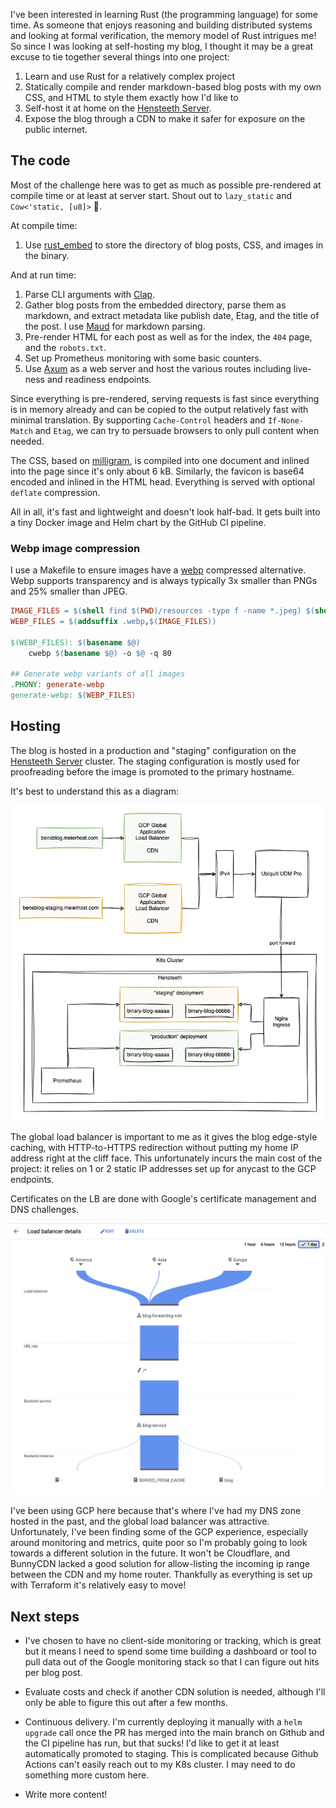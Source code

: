 <meta x-title="A binary blog"/>

I've been interested in learning Rust (the programming language) for some time. As someone that enjoys reasoning and building distributed systems and looking at formal verification, the memory model of Rust intrigues me! So since I was looking at self-hosting my blog, I thought it may be a great excuse to tie together several things into one project:

1. Learn and use Rust for a relatively complex project
2. Statically compile and render markdown-based blog posts with my own CSS, and HTML to style them exactly how I'd like to
3. Self-host it at home on the [Hensteeth Server](../20230705-home-lab-infrastructure).
4. Expose the blog through a CDN to make it safer for exposure on the public internet.

## The code

Most of the challenge here was to get as much as possible pre-rendered at compile time or at least at server start. Shout out to `lazy_static` and `Cow<'static, [u8]>` 🙌.

At compile time:

1. Use [rust_embed](https://docs.rs/rust-embed/latest/rust_embed/) to store the directory of blog posts, CSS, and images in the binary.

And at run time:

1. Parse CLI arguments with [Clap](https://docs.rs/clap/latest/clap/).
2. Gather blog posts from the embedded directory, parse them as markdown, and extract metadata like publish date, Etag, and the title of the post. I use [Maud](https://docs.rs/maud/latest/maud/) for markdown parsing.
3. Pre-render HTML for each post as well as for the index, the `404` page, and the `robots.txt`.
4. Set up Prometheus monitoring with some basic counters.
5. Use [Axum](https://docs.rs/axum/latest/axum/) as a web server and host the various routes including live-ness and readiness endpoints.

Since everything is pre-rendered, serving requests is fast since everything is in memory already and can be copied to the output relatively fast with minimal translation. By supporting `Cache-Control` headers and `If-None-Match` and `Etag`, we can try to persuade browsers to only pull content when needed.

The CSS, based on [milligram](https://milligram.io/), is compiled into one document and inlined into the page since it's only about 6 kB. Similarly, the favicon is base64 encoded and inlined in the HTML head. Everything is served with optional `deflate` compression.

All in all, it's fast and lightweight and doesn't look half-bad. It gets built into a tiny Docker image and Helm chart by the GitHub CI pipeline.

### Webp image compression

I use a Makefile to ensure images have a [webp](https://developers.google.com/speed/webp) compressed alternative. Webp supports transparency and is always typically 3x smaller than PNGs and 25% smaller than JPEG. 

```Makefile
IMAGE_FILES = $(shell find $(PWD)/resources -type f -name *.jpeg) $(shell find $(PWD)/resources  -type f -name *.png) $(shell find $(PWD)/resources  -type f -name *.jpg)
WEBP_FILES = $(addsuffix .webp,$(IMAGE_FILES))

$(WEBP_FILES): $(basename $@)
	cwebp $(basename $@) -o $@ -q 80

## Generate webp variants of all images
.PHONY: generate-webp
generate-webp: $(WEBP_FILES)
```

## Hosting

The blog is hosted in a production and "staging" configuration on the [Hensteeth Server](../20230705-home-lab-infrastructure) cluster. The staging configuration is mostly used for proofreading before the image is promoted to the primary hostname.

It's best to understand this as a diagram:

![diagram showing k8s deployment, port forwarding, and Google Cloud load balancer](blog-infra.drawio.png.webp)

The global load balancer is important to me as it gives the blog edge-style caching, with HTTP-to-HTTPS redirection without putting my home IP address right at the cliff face. This unfortunately incurs the main cost of the project: it relies on 1 or 2 static IP addresses set up for anycast to the GCP endpoints.

Certificates on the LB are done with Google's certificate management and DNS challenges.

![traffic flow with caching](flow.png.webp)

I've been using GCP here because that's where I've had my DNS zone hosted in the past, and the global load balancer was attractive. Unfortunately, I've been finding some of the GCP experience, especially around monitoring and metrics, quite poor so I'm probably going to look towards a different solution in the future. It won't be Cloudflare, and BunnyCDN lacked a good solution for allow-listing the incoming ip range between the CDN and my home router. Thankfully as everything is set up with Terraform it's relatively easy to move!

## Next steps

- I've chosen to have no client-side monitoring or tracking, which is great but it means I need to spend some time building a dashboard or tool to pull data out of the Google monitoring stack so that I can figure out hits per blog post.

- Evaluate costs and check if another CDN solution is needed, although I'll only be able to figure this out after a few months.

- Continuous delivery. I'm currently deploying it manually with a `helm upgrade` call once the PR has merged into the main branch on Github and the CI pipeline has run, but that sucks! I'd like to get it at least automatically promoted to staging. This is complicated because Github Actions can't easily reach out to my K8s cluster. I may need to do something more custom here.

- Write more content!
